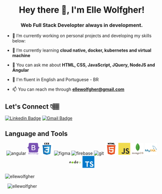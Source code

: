 <h1 align="center">Hey there 👋, I'm Elle Wolfgher!</h1>
<h3 align="center">Web Full Stack Developter always in development.</h3>


- 🔭 I’m currently working on personal projects and developing my skills below:

- 🌱 I’m currently learning **cloud native, docker, kubernetes and virtual machine**

- 💬 You can ask me about **HTML, CSS, JavaScript, JQuery, NodeJS and Angular**

- 📄 I'm fluent in English and Portuguese - BR

- 📫 You can reach me through **ellewolfgher@gmail.com**

## Let's Connect 👇🏽
[![Linkedin Badge](https://img.shields.io/badge/LinkedIn-0077B5?style=for-the-badge&logo=linkedin&logoColor=white&link=https://www.linkedin.com/in/ellewolfgher//)](https://www.linkedin.com/in/ellewolfgher/) [![Gmail Badge](https://img.shields.io/badge/Gmail-D14836?style=for-the-badge&logo=gmail&logoColor=white&link=mailto:ellewolfgher@gmail.com
)](mailto:ellewolfgher@gmail.com)




## Language and Tools
<p align="center">

  <img src="https://angular.io/assets/images/logos/angular/angular.svg" alt="angular" width="40" height="40"/>
  <img src="https://raw.githubusercontent.com/devicons/devicon/master/icons/bootstrap/bootstrap-plain-wordmark.svg" alt="bootstrap" width="40" height="40"/> 
  <img src="https://raw.githubusercontent.com/devicons/devicon/master/icons/css3/css3-original-wordmark.svg" alt="css3" width="40" height="40"/>
  <img src="https://www.vectorlogo.zone/logos/figma/figma-icon.svg" alt="figma" width="40" height="40"/>
  <img src="https://www.vectorlogo.zone/logos/firebase/firebase-icon.svg" alt="firebase" width="40" height="40"/>
  <img src="https://www.vectorlogo.zone/logos/git-scm/git-scm-icon.svg" alt="git" width="40" height="40"/>
  <img src="https://raw.githubusercontent.com/devicons/devicon/master/icons/html5/html5-original-wordmark.svg" alt="html5" width="40" height="40"/>
  <img src="https://raw.githubusercontent.com/devicons/devicon/master/icons/javascript/javascript-original.svg" alt="javascript" width="40" height="40"/>
  <img src="https://raw.githubusercontent.com/devicons/devicon/master/icons/mongodb/mongodb-original-wordmark.svg" alt="mongodb" width="40" height="40"/>
  <img src="https://raw.githubusercontent.com/devicons/devicon/master/icons/mysql/mysql-original-wordmark.svg" alt="mysql" width="40" height="40"/>
  <img src="https://raw.githubusercontent.com/devicons/devicon/master/icons/nodejs/nodejs-original-wordmark.svg" alt="nodejs" width="40" height="40"/>
  <img src="https://raw.githubusercontent.com/devicons/devicon/master/icons/typescript/typescript-original.svg" alt="typescript" width="40" height="40"/>      

</p>


<p>
  <img align="center" src="https://github-readme-stats.vercel.app/api/top-langs?username=ellewolfgher&show_icons=true&locale=en&layout=compact" alt="ellewolfgher" />
</p>

<p>&nbsp;
  <img align="center" src="https://github-readme-stats.vercel.app/api?username=ellewolfgher&show_icons=true&locale=en" alt="ellewolfgher" />
</p>
